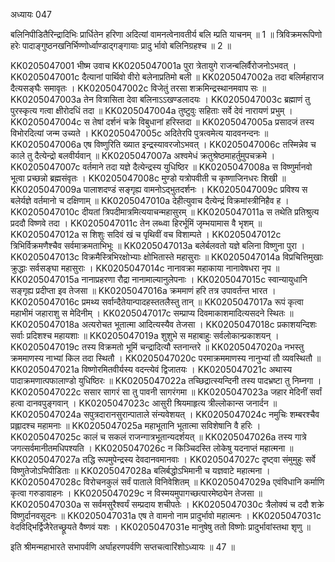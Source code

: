 अध्यायः 047

बलिनिपीडितैरिन्द्रादिभिः प्रार्धितेन हरिणा अदित्यां वामनत्वेनावतीर्य बलि म्प्रति याचनम् ॥ 1 ॥ त्रिविक्रमरूपिणो हरेः पादाङ्गुष्ठनखनिर्भिण्णोर्ध्वाण्डाद्गङ्गायाः प्रादु र्भावो बलिनिग्रहश्च ॥ 2 ॥
	
KK0205047001	भीष्म उवाच 
KK0205047001a	पुरा त्रेतायुगे राजन्बलिर्वैरोजनोऽभवत् ।
KK0205047001c	दैत्यानां पार्थिवो वीरो बलेनाप्रतिमो बली ॥
KK0205047002a	तदा बलिर्महाराज दैत्यसङ्घैः समावृतः ।
KK0205047002c	विजेतुं तरसा शक्रमिन्द्रस्थानमवाप सः ॥
KK0205047003a	तेन वित्रासिता देवा बलिनाऽऽखण्डलादयः ।
KK0205047003c	ब्रह्माणं तु पुरस्कृत्य गत्वा क्षीरोदधिं तदा ॥
KK0205047004a	तुष्टुवुः सहिताः सर्वे देवं नारायणं प्रभुम् ।
KK0205047004c	स तेषां दर्शनं चक्रे विबुधानां हरिस्तदा ॥
KK0205047005a	प्रसादजं तस्य विभोरदित्यां जन्म उच्यते ।
KK0205047005c	अदितेरपि पुत्रत्वमेत्य यादवनन्दनः ॥
KK0205047006a	एष विष्णुरिति ख्यात इन्द्रस्यावरजोऽभवत् ।
KK0205047006c	तस्मिन्नेव च काले तु दैत्येन्द्रो बलवीर्यवान् ॥
KK0205047007a	अश्वमेधं क्रतुश्रेष्ठमाहर्तुमुपचक्रमे ।
KK0205047007c	वर्तमाने तदा यज्ञे दैत्येन्द्रस्य युधिष्ठिर ॥
KK0205047008a	स विष्णुर्मानवो भूत्वा प्रच्छन्नो ब्रह्मसंवृतः ।
KK0205047008c	मुण्डो यत्रोपवीती च कृष्णाजिनधरः शिखी ॥
KK0205047009a	पालाशदण्डं सङ्गृह्य वामनोऽद्भुतदर्शनः ।
KK0205047009c	प्रविश्य स बलेर्यज्ञे वर्तमानो च दक्षिणाम् ॥
KK0205047010a	देहीत्युवाच दैत्येन्द्रं विक्रमांस्त्रीनिहैव ह ।
KK0205047010c	दीयतां त्रिपदीमात्रमित्ययाचन्महासुरम् ॥
KK0205047011a	स तथेति प्रतिश्रुत्य प्रददौ विष्णवे तदा ।
KK0205047011c	तेन लब्ध्वा हिरर्भूमिं जृम्भयामास वै भृशम् ॥
KK0205047012a	स शिशुः सदिवं खं च पृथिवीं वच विशाम्पते ।
KK0205047012c	त्रिभिर्विक्रमणैश्चैव सर्वमाक्रमताभिभूः ॥
KK0205047013a	बलेर्बलवतो यज्ञे बलिना विष्णुना पुरा ।
KK0205047013c	विक्रमैस्त्रिभिरक्षोभ्याः क्षोभितास्ते महासुराः ॥
KK0205047014a	विप्रचित्तिमुखाः क्रुद्धाः सर्वसङ्घा महासुराः ।
KK0205047014c	नानावक्रा महाकाया नानावेषधरा नृप ॥
KK0205047015a	नानाप्रहरणा रौद्रा नानामाल्यानुलेपनाः ।
KK0205047015c	स्वान्यायुधानि सङ्गृह्य प्रदीप्ता इव तेजसा ॥
KK0205047016a	क्रममाणं हरि तत्र उपावर्तन्त भारत ।
KK0205047016c	प्रमथ्य सर्वान्दैतेयान्पादहस्ततलैस्तु तान् ॥
KK0205047017a	रूपं कृत्वा महाभीमं जहाराशु स मेदिनीम् ।
KK0205047017c	सम्प्राप्य दिवमाकाशमादित्यसदने स्थितः ॥
KK0205047018a	अत्यरोचत भूतात्मा आदित्यस्यैव तेजसा ।
KK0205047018c	प्रकाशयन्दिशः सर्वाः प्रदिशश्च महायशाः ॥
KK0205047019a	शुशुभे स महाबाहुः सर्वलोकान्प्रकाशयन् ।
KK0205047019c	तस्य विक्रमतो भूमिं चन्द्रादित्यौ स्तनान्तरे ॥
KK0205047020a	नभस्तु क्रममाणस्य नाभ्यां किल तदा स्थितौ ।
KK0205047020c	परमाक्रममाणस्य नानुभ्यां तौ व्यवस्थितौ ॥
KK0205047021a	विष्णोरमितवीर्यस्य वदन्त्येवं द्विजातयः ।
KK0205047021c	अथास्य पादाक्रमणात्पफालाण्डो युधिष्ठिरः ॥
KK0205047022a	तच्छिद्रात्स्यन्दिनी तस्य पादभ्रष्टा तु निम्नगा ।
KK0205047022c	ससार सागरं सा तु पावनी सागरंगमा ॥
KK0205047023a	जहार मेदिनीं सर्वां हत्वा दानवपुङ्गवान् ।
KK0205047023c	आसुरी श्रियमाहृत्य त्रील्लोकान्स जनार्दन ॥
KK0205047024a	सपुत्रदारानसुरान्पाताले संन्यवेशयत् ।
KK0205047024c	नमुचिः शम्बरश्चैव प्रह्लादश्च महामनाः ॥
KK0205047025a	महाभूतानि भूतात्मा सविशेषानि वै हरिः ।
KK0205047025c	कालं च सकलं राजन्गात्रभूतान्यदर्शयत् ॥
KK0205047026a	तस्य गात्रे जगत्सर्वमानीतमधिपश्यति ।
KK0205047026c	न किञ्चिदस्ति लोकेषु यदनाप्तं महात्मना ॥
KK0205047027a	तद्धि रूपमुपेन्द्रस्य देवदानवमानवाः ।
KK0205047027c	दृष्ट्वा संमुमुहुः सर्वे विष्णुतेजोऽभिपीडिताः ॥
KK0205047028a	बलिर्बद्धोऽभिमानी च यज्ञवाटे महात्मना ।
KK0205047028c	विरोचनकुलं सर्वं पाताले विनिवेशितम् ॥
KK0205047029a	एवंविधानि कर्माणि कृत्वा गरुडावाहनः ।
KK0205047029c	न विस्मयमुपागच्छत्पारमेष्ठ्येन तेजसा ॥
KK0205047030a	स सर्वमसुरैश्वर्यं सम्प्रदाय शचीपतेः ।
KK0205047030c	त्रैलोक्यं च ददौ शक्रे विष्णुर्दानवसूदनः ॥
KK0205047031a	एष ते वामनो नाम प्रादुर्भावो महात्मनः ।
KK0205047031c	वेदविद्भिर्द्विजैरेतच्छ्रूयते वैष्णवं यशः ।
KK0205047031e	मानुषेषु ततो विष्णोः प्रादुर्भावांस्तथा शृणु ॥ 

इति श्रीमन्महाभारते सभापर्वणि अर्घाहरणपर्वणि सप्तचत्वारिंशोऽध्यायः ॥ 47 ॥
